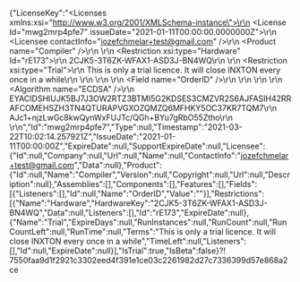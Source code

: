 {"LicenseKey":"<Licenses xmlns:xsi=\"http://www.w3.org/2001/XMLSchema-instance\">\r\n  <License Id=\"mwg2mrp4pfe7\" issueDate=\"2021-01-11T00:00:00.0000000Z\">\r\n    <Licensee contactInfo=\"jozefchmelar+test@gmail.com\" />\r\n    <Product name=\"Compiler\" />\r\n    <Restrictions>\r\n      <Restriction xsi:type=\"Hardware\" Id=\"rE173\">\r\n        <HardwareKey>2CJK5-3T6ZK-WFAX1-ASD3J-BN4WQ</HardwareKey>\r\n      </Restriction>\r\n      <Restriction xsi:type=\"Trial\">\r\n        <Terms>This is only a trial licence. It will close INXTON every once in a while</Terms>\r\n      </Restriction>\r\n    </Restrictions>\r\n    <Fields>\r\n      <Field name=\"OrderID\" />\r\n    </Fields>\r\n  </License>\r\n  <Signature>\r\n    <Algorithm name=\"ECDSA\" />\r\n    <PublicKey>EYACIDSHIUJK5BJ7J3OW2RTZ3BTMI5G2KDSES3CMZVR2S6AJFASIH42RRAFCOMEHSZH3TN4QTURAPVGXOZQMZQ6MFHKY5OC37KR7TQM7</PublicKey>\r\n    <SignatureValue>AJc1+njzLwGc8kwQynWxFUJTc/QGh+BYu7gRbO55Ztho</SignatureValue>\r\n  </Signature>\r\n</Licenses>","Id":"mwg2mrp4pfe7","Type":null,"Timestamp":"2021-03-22T10:02:14.257921Z","IssueDate":"2021-01-11T00:00:00Z","ExpireDate":null,"SupportExpireDate":null,"Licensee":{"Id":null,"Company":null,"Url":null,"Name":null,"ContactInfo":"jozefchmelar+test@gmail.com","Data":null},"Product":{"Id":null,"Name":"Compiler","Version":null,"Copyright":null,"Url":null,"Description":null},"Assemblies":[],"Components":[],"Features":[],"Fields":[{"Listeners":[],"Id":null,"Name":"OrderID","Value":""}],"Restrictions":[{"Name":"Hardware","HardwareKey":"2CJK5-3T6ZK-WFAX1-ASD3J-BN4WQ","Data":null,"Listeners":[],"Id":"rE173","ExpireDate":null},{"Name":"Trial","ExpireDays":null,"RunInstances":null,"RunCount":null,"RunCountLeft":null,"RunTime":null,"Terms":"This is only a trial licence. It will close INXTON every once in a while","TimeLeft":null,"Listeners":[],"Id":null,"ExpireDate":null}],"IsTrial":true,"IsBeta":false}⁈7550faa9d1f2921c3302eed4f391e1ce03c2261982d27c7336399d57e868a2ce